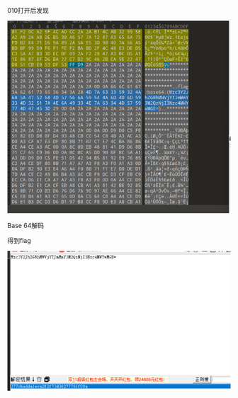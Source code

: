 010打开后发现

![image-20250327202252177](./assets/image-20250327202252177.png)

Base 64解码

得到flag

![image-20250327202258169](./assets/image-20250327202258169.png)